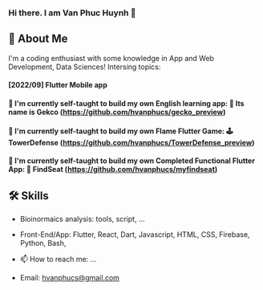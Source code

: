 ### Hi there. I am Van Phuc Huynh 👋



## 🚀 About Me
I'm a coding enthusiast with some knowledge in App and Web Development, Data Sciences!
Intersing topics:




#### [2022/09] Flutter Mobile app
#### 🔭 I'm currently self-taught to build my own English learning app: :newspaper: Its name is Gekco (https://github.com/hvanphucs/gecko_preview) 
#### 🔭 I'm currently self-taught to build my own Flame Flutter Game: :joystick: TowerDefense (https://github.com/hvanphucs/TowerDefense_preview)
#### 🔭 I'm currently self-taught to build my own  Completed Functional Flutter App: :ticket: FindSeat (https://github.com/hvanphucs/myfindseat)


## 🛠 Skills
- Bioinormaics analysis: tools, script, ...
- Front-End/App: Flutter, React, Dart, Javascript, HTML, CSS, Firebase, Python, Bash, 



- 📫 How to reach me: ...
 - Email: hvanphucs@gmail.com


